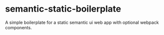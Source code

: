 # semantic-static-boilerplate
A simple boilerplate for a static semantic ui web app with optional webpack components.
